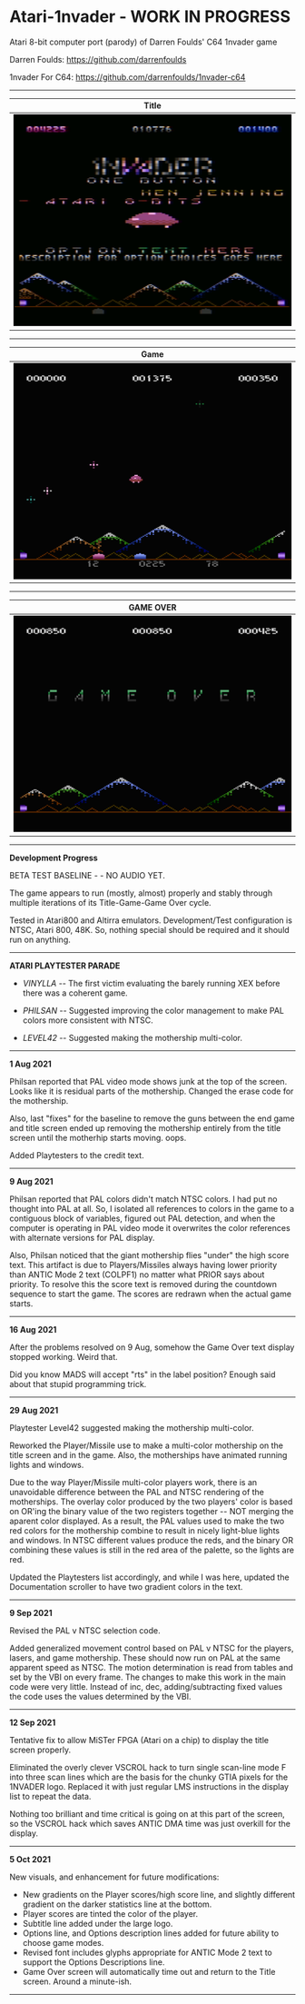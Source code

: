 # Atari-1nvader - WORK IN PROGRESS
Atari 8-bit computer port (parody) of Darren Foulds' C64 1nvader game

Darren Foulds: https://github.com/darrenfoulds

1nvader For C64: https://github.com/darrenfoulds/1nvader-c64

---

| **Title** |
| ------- |
| [![TITLE](https://github.com/kenjennings/Atari-1nvader/raw/master/pics/23-BETA-TitleGlitz.png)](https://github.com/kenjennings/Atari-1nvader/blob/master/README_Title.md "Title") | 

---

| **Game** | 
| ------- |
| [![GAME](https://github.com/kenjennings/Atari-1nvader/raw/master/pics/22-BETA-Game.png)](https://github.com/kenjennings/Atari-1nvader/blob/master/README_Game.md "Game") |

---

| **GAME OVER** | 
| ------------- |
| [![GAMEOVER](https://github.com/kenjennings/Atari-1nvader/raw/master/pics/18-BASELINE-GameOver.png)](https://github.com/kenjennings/Atari-1nvader/blob/master/README_GameOver.md "Game Over") |

---

**Development Progress**

BETA TEST BASELINE - - NO AUDIO YET.  

The game appears to run (mostly, almost) properly and stably through multiple iterations of its Title-Game-Game Over cycle.

Tested in Atari800 and Altirra emulators. Development/Test configuration is NTSC, Atari 800, 48K.  So, nothing special should be required and it should run on anything.

---

**ATARI PLAYTESTER PARADE**

- *VINYLLA* -- The first victim evaluating the barely running XEX before there was a coherent game.

- *PHILSAN* -- Suggested improving the color management to make PAL colors more consistent with NTSC.

- *LEVEL42* -- Suggested making the mothership multi-color.

---

**1 Aug 2021**

Philsan reported that PAL video mode shows junk at the top of the screen.   Looks like it is residual parts of the mothership.   Changed the erase code for the mothership.

Also, last "fixes" for the baseline to remove the guns between the end game and title screen ended up removing the mothership entirely from the title screen until the motherhip starts moving.  oops.

Added Playtesters to the credit text.

---

**9 Aug 2021**

Philsan reported that PAL colors didn't match NTSC colors.  I had put no thought into PAL at all.  So, I isolated all references to colors in the game to a contiguous block of variables, figured out PAL detection, and when the computer is operating in PAL video mode it overwrites the color references with alternate versions for PAL display.

Also, Philsan noticed that the giant mothership flies "under" the high score text.  This artifact is due to Players/Missiles always having lower priority than  ANTIC Mode 2 text (COLPF1) no matter what PRIOR says about priority.   To resolve this the score text is removed during the countdown sequence to start the game.  The scores are redrawn when the actual game starts. 

---

**16 Aug 2021**

After the problems resolved on 9 Aug, somehow the Game Over text display stopped working.  Weird that.

Did you know MADS will accept "rts" in the label position?   Enough said about that stupid programming trick.

---

**29 Aug 2021**

Playtester Level42 suggested making the mothership multi-color. 

Reworked the Player/Missile use to make a multi-color mothership on the title screen and in the game.  Also, the motherships have animated running lights and windows.

Due to the way Player/Missile multi-color players work, there is an unavoidable difference between the PAL and NTSC rendering of the motherships.   The overlay color produced by the two players' color is based on OR'ing the binary value of the two registers together -- NOT merging the aparent color displayed.   As a result, the PAL values used to make the two red colors for the mothership combine to result in nicely light-blue lights and windows.  In NTSC different values produce the reds, and the binary OR combining these values is still in the red area of the palette, so the lights are red.

Updated the Playtesters list accordingly, and while I was here, updated the Documentation scroller to have two gradient colors in the text.

---

**9 Sep 2021**

Revised the PAL v NTSC selection code.

Added generalized movement control based on PAL v NTSC for the players, lasers, and game mothership.  These should now run on PAL at the same apparent speed as NTSC.  The motion determination is read from tables and set by the VBI on every frame.   The changes to make this work in the main code were very little.   Instead of inc, dec, adding/subtracting fixed values the code uses the values determined by the VBI.

---

**12 Sep 2021**

Tentative fix to allow MiSTer FPGA (Atari on a chip) to display the title screen properly.

Eliminated the overly clever VSCROL hack to turn single scan-line mode F into three scan lines which are the basis for the chunky GTIA pixels for the 1NVADER logo.   Replaced it with just regular LMS instructions in the display list to repeat the data.   

Nothing too brilliant and time critical is going on at this part of the screen, so the VSCROL hack which saves ANTIC DMA time was just overkill for the display.

---

**5 Oct 2021**

New visuals, and enhancement for future modifications:

- New gradients on the Player scores/high score line, and slightly different gradient on the darker statistics line at the bottom.
- Player scores are tinted the color of the player.
- Subtitle line added under the large logo.
- Options line, and Options description lines added for future ability to choose game modes.
- Revised font includes glyphs appropriate for ANTIC Mode 2 text to support the Options Descriptions line.
- Game Over screen will automatically time out and return to the Title screen.  Around a minute-ish.

---
